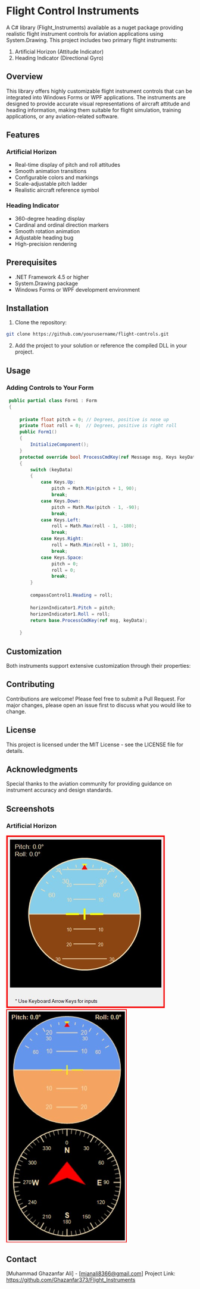 # Flight Control Instruments

A C# library (Flight_Instruments) available as a nuget package providing realistic flight instrument controls for aviation applications using System.Drawing. This project includes two primary flight instruments:

1. Artificial Horizon (Attitude Indicator)
2. Heading Indicator (Directional Gyro)

## Overview

This library offers highly customizable flight instrument controls that can be integrated into Windows Forms or WPF applications. The instruments are designed to provide accurate visual representations of aircraft attitude and heading information, making them suitable for flight simulation, training applications, or any aviation-related software.

## Features

### Artificial Horizon
- Real-time display of pitch and roll attitudes
- Smooth animation transitions
- Configurable colors and markings
- Scale-adjustable pitch ladder
- Realistic aircraft reference symbol

### Heading Indicator
- 360-degree heading display
- Cardinal and ordinal direction markers
- Smooth rotation animation
- Adjustable heading bug
- High-precision rendering

## Prerequisites

- .NET Framework 4.5 or higher
- System.Drawing package
- Windows Forms or WPF development environment

## Installation

1. Clone the repository:
```bash
git clone https://github.com/yourusername/flight-controls.git
```

2. Add the project to your solution or reference the compiled DLL in your project.

## Usage

### Adding Controls to Your Form

```csharp
 public partial class Form1 : Form
 {

     private float pitch = 0; // Degrees, positive is nose up
     private float roll = 0;  // Degrees, positive is right roll
     public Form1()
     {
         InitializeComponent();
     }
     protected override bool ProcessCmdKey(ref Message msg, Keys keyData)
     {
         switch (keyData)
         {
             case Keys.Up:
                 pitch = Math.Min(pitch + 1, 90);
                 break;
             case Keys.Down:
                 pitch = Math.Max(pitch - 1, -90);
                 break;
             case Keys.Left:
                 roll = Math.Max(roll - 1, -180);
                 break;
             case Keys.Right:
                 roll = Math.Min(roll + 1, 180);
                 break;
             case Keys.Space:
                 pitch = 0;
                 roll = 0;
                 break;
         }
        
         compassControl1.Heading = roll;

         horizonIndicator1.Pitch = pitch;
         horizonIndicator1.Roll = roll;
         return base.ProcessCmdKey(ref msg, keyData);

     }
```



## Customization

Both instruments support extensive customization through their properties:



## Contributing

Contributions are welcome! Please feel free to submit a Pull Request. For major changes, please open an issue first to discuss what you would like to change.

## License

This project is licensed under the MIT License - see the LICENSE file for details.

## Acknowledgments

Special thanks to the aviation community for providing guidance on instrument accuracy and design standards.

## Screenshots
### Artificial Horizon
![Artificial Horizon Control](images/compass.jpg)
![HUD with Compass](images/Hud_Compass.jpg)

## Contact

[Muhammad Ghazanfar Ali] - [mianali8366@gmail.com]
Project Link: https://github.com/Ghazanfar373/Flight_Instruments
